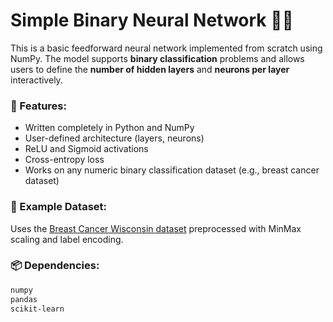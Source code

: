 # Simple Binary Neural Network 🧠🔁

This is a basic feedforward neural network implemented from scratch using NumPy. The model supports **binary classification** problems and allows users to define the **number of hidden layers** and **neurons per layer** interactively.

### 🧩 Features:
- Written completely in Python and NumPy
- User-defined architecture (layers, neurons)
- ReLU and Sigmoid activations
- Cross-entropy loss
- Works on any numeric binary classification dataset (e.g., breast cancer dataset)

### 🚀 Example Dataset:
Uses the [Breast Cancer Wisconsin dataset](https://scikit-learn.org/stable/datasets/toy_dataset.html#breast-cancer-dataset) preprocessed with MinMax scaling and label encoding.

### 📦 Dependencies:
```bash
numpy
pandas
scikit-learn
